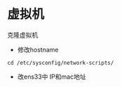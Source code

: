 # 虚拟机

克隆虚拟机

- 修改hostname

```shell
cd /etc/sysconfig/network-scripts/
```

- 改ens33中 IP和mac地址

  


